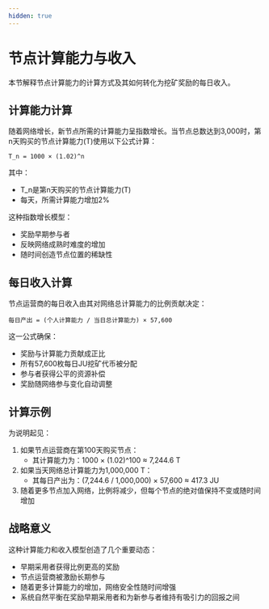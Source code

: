 ```yaml
---
hidden: true
---
```


# 节点计算能力与收入

本节解释节点计算能力的计算方式及其如何转化为挖矿奖励的每日收入。

## 计算能力计算

随着网络增长，新节点所需的计算能力呈指数增长。当节点总数达到3,000时，第n天购买的节点计算能力(T)使用以下公式计算：

```
T_n = 1000 × (1.02)^n
```

其中：

* T\_n是第n天购买的节点计算能力(T)
* 每天，所需计算能力增加2%

这种指数增长模型：

* 奖励早期参与者
* 反映网络成熟时难度的增加
* 随时间创造节点位置的稀缺性

## 每日收入计算

节点运营商的每日收入由其对网络总计算能力的比例贡献决定：

```
每日产出 = (个人计算能力 / 当日总计算能力) × 57,600
```

这一公式确保：

* 奖励与计算能力贡献成正比
* 所有57,600枚每日JU挖矿代币被分配
* 参与者获得公平的资源补偿
* 奖励随网络参与变化自动调整

## 计算示例

为说明起见：

1. 如果节点运营商在第100天购买节点：
   * 其计算能力为：1000 × (1.02)^100 ≈ 7,244.6 T
2. 如果当天网络总计算能力为1,000,000 T：
   * 其每日产出为：(7,244.6 / 1,000,000) × 57,600 ≈ 417.3 JU
3. 随着更多节点加入网络，比例将减少，但每个节点的绝对值保持不变或随时间增加

## 战略意义

这种计算能力和收入模型创造了几个重要动态：

* 早期采用者获得比例更高的奖励
* 节点运营商被激励长期参与
* 随着更多计算能力的增加，网络安全性随时间增强
* 系统自然平衡在奖励早期采用者和为新参与者维持有吸引力的回报之间
